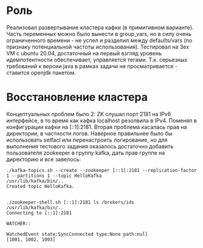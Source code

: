 Роль
=========

Реализовал развертывание кластера кафки (в примитивном варианте). Часть переменных можно было вынести в group_vars,
но в силу очень ограниченного времени - не успел и разделил между defaults/vars (по признаку потенциальной частоты 
использования). Тестировал на 3ех VM с ubuntu 20.04, достаточный на первый взгляд 
уровень идемпотентности обеспечивает, управляется тегами. Т.к. серьезных требований к версии java в рамках задачи не 
просматривается - ставится openjdk пакетом.


Восстановление кластера
=========

Концептуальных проблем было 2:
ZK слушал порт 2181 на IPv6 интерфейсе, в то время как кафка localhost резолвила в IPv4. Поменял в конфигурации кафки
на [::1]:2181. Вторая проблема касалась прав на директории, в частности логов. Наверное правильнее было бы использовать
setfacl или перенастроить логирование, но для выполнения тестового задания оказалось достаточно добавить пользователя zookeeper 
в группу kafka, дать прав группе на директорию и все завелось:

```console
./kafka-topics.sh --create --zookeeper [::1]:2181 --replication-factor 1 --partitions 1 --topic HelloKafka
/usr/lib/kafka/bin/..
Created topic HelloKafka.


./zookeeper-shell.sh [::1]:2181 ls /brokers/ids
/usr/lib/kafka/bin/..
Connecting to [::1]:2181

WATCHER::

WatchedEvent state:SyncConnected type:None path:null
[1001, 1002, 1003]
```
